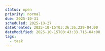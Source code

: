```yaml
---
status: open
priority: normal
due: 2025-10-31
scheduled: 2025-10-27
dateCreated: 2025-10-15T03:36:36.229-04:00
dateModified: 2025-10-15T03:43:33.715-04:00
tags:
  - task
---
```


